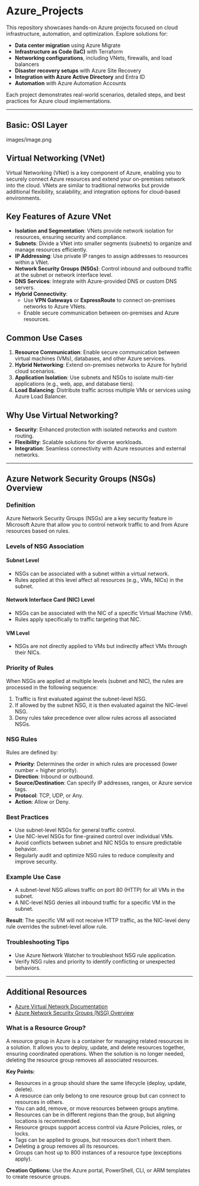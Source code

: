 # Azure_Projects

This repository showcases hands-on Azure projects focused on cloud infrastructure, automation, and optimization. Explore solutions for:

- **Data center migration** using Azure Migrate  
- **Infrastructure as Code (IaC)** with Terraform  
- **Networking configurations**, including VNets, firewalls, and load balancers  
- **Disaster recovery setups** with Azure Site Recovery  
- **Integration with Azure Active Directory** and Entra ID  
- **Automation** with Azure Automation Accounts  

Each project demonstrates real-world scenarios, detailed steps, and best practices for Azure cloud implementations.  

---

## Basic: OSI Layer

images/image.png

## Virtual Networking (VNet)

Virtual Networking (VNet) is a key component of Azure, enabling you to securely connect Azure resources and extend your on-premises network into the cloud. VNets are similar to traditional networks but provide additional flexibility, scalability, and integration options for cloud-based environments.

## Key Features of Azure VNet

- **Isolation and Segmentation**: VNets provide network isolation for resources, ensuring security and compliance.
- **Subnets**: Divide a VNet into smaller segments (subnets) to organize and manage resources efficiently.
- **IP Addressing**: Use private IP ranges to assign addresses to resources within a VNet.
- **Network Security Groups (NSGs)**: Control inbound and outbound traffic at the subnet or network interface level.
- **DNS Services**: Integrate with Azure-provided DNS or custom DNS servers.
- **Hybrid Connectivity**:
  - Use **VPN Gateways** or **ExpressRoute** to connect on-premises networks to Azure VNets.
  - Enable secure communication between on-premises and Azure resources.

## Common Use Cases

1. **Resource Communication**: Enable secure communication between virtual machines (VMs), databases, and other Azure services.
2. **Hybrid Networking**: Extend on-premises networks to Azure for hybrid cloud scenarios.
3. **Application Isolation**: Use subnets and NSGs to isolate multi-tier applications (e.g., web, app, and database tiers).
4. **Load Balancing**: Distribute traffic across multiple VMs or services using Azure Load Balancer.

## Why Use Virtual Networking?

- **Security**: Enhanced protection with isolated networks and custom routing.
- **Flexibility**: Scalable solutions for diverse workloads.
- **Integration**: Seamless connectivity with Azure resources and external networks.

---

## Azure Network Security Groups (NSGs) Overview

### Definition
Azure Network Security Groups (NSGs) are a key security feature in Microsoft Azure that allow you to control network traffic to and from Azure resources based on rules.

### Levels of NSG Association

#### Subnet Level
- NSGs can be associated with a subnet within a virtual network.
- Rules applied at this level affect all resources (e.g., VMs, NICs) in the subnet.

#### Network Interface Card (NIC) Level
- NSGs can be associated with the NIC of a specific Virtual Machine (VM).
- Rules apply specifically to traffic targeting that NIC.

#### VM Level
- NSGs are not directly applied to VMs but indirectly affect VMs through their NICs.

### Priority of Rules

When NSGs are applied at multiple levels (subnet and NIC), the rules are processed in the following sequence:

1. Traffic is first evaluated against the subnet-level NSG.
2. If allowed by the subnet NSG, it is then evaluated against the NIC-level NSG.
3. Deny rules take precedence over allow rules across all associated NSGs.

### NSG Rules

Rules are defined by:

- **Priority**: Determines the order in which rules are processed (lower number = higher priority).
- **Direction**: Inbound or outbound.
- **Source/Destination**: Can specify IP addresses, ranges, or Azure service tags.
- **Protocol**: TCP, UDP, or Any.
- **Action**: Allow or Deny.

### Best Practices

- Use subnet-level NSGs for general traffic control.
- Use NIC-level NSGs for fine-grained control over individual VMs.
- Avoid conflicts between subnet and NIC NSGs to ensure predictable behavior.
- Regularly audit and optimize NSG rules to reduce complexity and improve security.

### Example Use Case

- A subnet-level NSG allows traffic on port 80 (HTTP) for all VMs in the subnet.
- A NIC-level NSG denies all inbound traffic for a specific VM in the subnet.

**Result**: The specific VM will not receive HTTP traffic, as the NIC-level deny rule overrides the subnet-level allow rule.

### Troubleshooting Tips

- Use Azure Network Watcher to troubleshoot NSG rule application.
- Verify NSG rules and priority to identify conflicting or unexpected behaviors.

---

## Additional Resources

- [Azure Virtual Network Documentation](https://learn.microsoft.com/en-us/azure/virtual-network/)
- [Azure Network Security Groups (NSG) Overview](https://learn.microsoft.com/en-us/azure/virtual-network/network-security-groups-overview)

### What is a Resource Group?

A resource group in Azure is a container for managing related resources in a solution. It allows you to deploy, update, and delete resources together, ensuring coordinated operations. When the solution is no longer needed, deleting the resource group removes all associated resources.

**Key Points:**
- Resources in a group should share the same lifecycle (deploy, update, delete).
- A resource can only belong to one resource group but can connect to resources in others.
- You can add, remove, or move resources between groups anytime.
- Resources can be in different regions than the group, but aligning locations is recommended.
- Resource groups support access control via Azure Policies, roles, or locks.
- Tags can be applied to groups, but resources don’t inherit them.
- Deleting a group removes all its resources.
- Groups can host up to 800 instances of a resource type (exceptions apply).

**Creation Options:** Use the Azure portal, PowerShell, CLI, or ARM templates to create resource groups.

